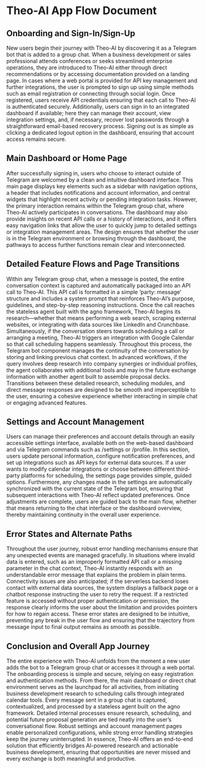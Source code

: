 # Theo-AI App Flow Document

## Onboarding and Sign-In/Sign-Up

New users begin their journey with Theo-AI by discovering it as a Telegram bot that is added to a group chat. When a business development or sales professional attends conferences or seeks streamlined enterprise operations, they are introduced to Theo-AI either through direct recommendations or by accessing documentation provided on a landing page. In cases where a web portal is provided for API key management and further integrations, the user is prompted to sign up using simple methods such as email registration or connecting through social login. Once registered, users receive API credentials ensuring that each call to Theo-AI is authenticated securely. Additionally, users can sign in to an integrated dashboard if available; here they can manage their account, view integration settings, and, if necessary, recover lost passwords through a straightforward email-based recovery process. Signing out is as simple as clicking a dedicated logout option in the dashboard, ensuring that account access remains secure.

## Main Dashboard or Home Page

After successfully signing in, users who choose to interact outside of Telegram are welcomed by a clean and intuitive dashboard interface. This main page displays key elements such as a sidebar with navigation options, a header that includes notifications and account information, and central widgets that highlight recent activity or pending integration tasks. However, the primary interaction remains within the Telegram group chat, where Theo-AI actively participates in conversations. The dashboard may also provide insights on recent API calls or a history of interactions, and it offers easy navigation links that allow the user to quickly jump to detailed settings or integration management areas. The design ensures that whether the user is in the Telegram environment or browsing through the dashboard, the pathways to access further functions remain clear and interconnected.

## Detailed Feature Flows and Page Transitions

Within any Telegram group chat, when a message is posted, the entire conversation context is captured and automatically packaged into an API call to Theo-AI. This API call is formatted in a simple ‘party: message’ structure and includes a system prompt that reinforces Theo-AI’s purpose, guidelines, and step-by-step reasoning instructions. Once the call reaches the stateless agent built with the agno framework, Theo-AI begins its research—whether that means performing a web search, scraping external websites, or integrating with data sources like LinkedIn and Crunchbase. Simultaneously, if the conversation steers towards scheduling a call or arranging a meeting, Theo-AI triggers an integration with Google Calendar so that call scheduling happens seamlessly. Throughout this process, the Telegram bot component manages the continuity of the conversation by storing and linking previous chat context. In advanced workflows, if the query involves deep research into company synergies or individual profiles, the agent collaborates with additional tools and may in the future exchange information with another agent built to assemble proposal decks. Transitions between these detailed research, scheduling modules, and direct message responses are designed to be smooth and imperceptible to the user, ensuring a cohesive experience whether interacting in simple chat or engaging advanced features.

## Settings and Account Management

Users can manage their preferences and account details through an easily accessible settings interface, available both on the web-based dashboard and via Telegram commands such as /settings or /profile. In this section, users update personal information, configure notification preferences, and set up integrations such as API keys for external data sources. If a user wants to modify calendar integrations or choose between different third-party platforms for scheduling, the settings page provides simple, guided options. Furthermore, any changes made in the settings are automatically synchronized with the current state of the Telegram bot, ensuring that subsequent interactions with Theo-AI reflect updated preferences. Once adjustments are complete, users are guided back to the main flow, whether that means returning to the chat interface or the dashboard overview, thereby maintaining continuity in the overall user experience.

## Error States and Alternate Paths

Throughout the user journey, robust error handling mechanisms ensure that any unexpected events are managed gracefully. In situations where invalid data is entered, such as an improperly formatted API call or a missing parameter in the chat context, Theo-AI instantly responds with an understandable error message that explains the problem in plain terms. Connectivity issues are also anticipated; if the serverless backend loses contact with external data sources, the system displays a fallback page or a chatbot response instructing the user to retry the request. If a restricted feature is accessed without proper authentication or permission, the response clearly informs the user about the limitation and provides pointers for how to regain access. These error states are designed to be intuitive, preventing any break in the user flow and ensuring that the trajectory from message input to final output remains as smooth as possible.

## Conclusion and Overall App Journey

The entire experience with Theo-AI unfolds from the moment a new user adds the bot to a Telegram group chat or accesses it through a web portal. The onboarding process is simple and secure, relying on easy registration and authentication methods. From there, the main dashboard or direct chat environment serves as the launchpad for all activities, from initiating business development research to scheduling calls through integrated calendar tools. Every message sent in a group chat is captured, contextualized, and processed by a stateless agent built on the agno framework. Detailed internal processes ensure research, scheduling, and potential future proposal generation are tied neatly into the user’s conversational flow. Robust settings and account management pages enable personalized configurations, while strong error handling strategies keep the journey uninterrupted. In essence, Theo-AI offers an end-to-end solution that efficiently bridges AI-powered research and actionable business development, ensuring that opportunities are never missed and every exchange is both meaningful and productive.
